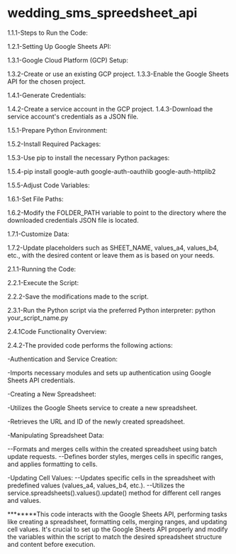 # wedding_sms_spreedsheet_api


1.1.1-Steps to Run the Code:



1.2.1-Setting Up Google Sheets API:



1.3.1-Google Cloud Platform (GCP) Setup:


1.3.2-Create or use an existing GCP project.
1.3.3-Enable the Google Sheets API for the chosen project.


1.4.1-Generate Credentials:


1.4.2-Create a service account in the GCP project.
1.4.3-Download the service account's credentials as a JSON file.


1.5.1-Prepare Python Environment:


1.5.2-Install Required Packages:


1.5.3-Use pip to install the necessary Python packages:


1.5.4-pip install google-auth google-auth-oauthlib google-auth-httplib2 



1.5.5-Adjust Code Variables:


1.6.1-Set File Paths:


1.6.2-Modify the FOLDER_PATH variable to point to the directory where the downloaded credentials JSON file is located.


1.7.1-Customize Data:


1.7.2-Update placeholders such as SHEET_NAME, values_a4, values_b4, etc., with the desired content or leave them as is based on your needs.


2.1.1-Running the Code:


2.2.1-Execute the Script:


2.2.2-Save the modifications made to the script.


2.3.1-Run the Python script via the preferred Python interpreter:
python your_script_name.py 


2.4.1Code Functionality Overview:


2.4.2-The provided code performs the following actions:

-Authentication and Service Creation:

-Imports necessary modules and sets up authentication using Google Sheets API credentials.

-Creating a New Spreadsheet:

-Utilizes the Google Sheets service to create a new spreadsheet.

-Retrieves the URL and ID of the newly created spreadsheet.

-Manipulating Spreadsheet Data:

--Formats and merges cells within the created spreadsheet using batch update requests.
--Defines border styles, merges cells in specific ranges, and applies formatting to cells.


-Updating Cell Values:
--Updates specific cells in the spreadsheet with predefined values (values_a4, values_b4, etc.).
--Utilizes the service.spreadsheets().values().update() method for different cell ranges and values.



********This code interacts with the Google Sheets API, performing tasks like creating a spreadsheet, formatting cells, merging ranges, and updating cell values. It's crucial to set up the Google Sheets API properly and modify the variables within the script to match the desired spreadsheet structure and content before execution.
